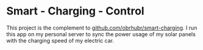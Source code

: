 # Smart - Charging - Control

This project is the complement to [github.com/obrhubr/smart-charging](https://github.com/obrhubr/smart-charging). I run this app on my personal server to sync the power usage of my solar panels with the charging speed of my electric car.
